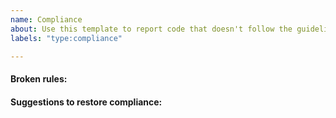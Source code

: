 ```yaml
---
name: Compliance
about: Use this template to report code that doesn't follow the guidelines.
labels: "type:compliance"

---
```

<!-- PLEASE ENSURE YOU REVIEW THE CONTENT OF EACH ISSUE CAREFULLY, INCLUDING SUBSEQUENT COMMENTS BY YOURSELF OR OTHERS. -->
<!-- IN PARTICULAR PLEASE ENSURE THAT SENSITIVE OR INAPPROPRIATE INFORMATION IS NOT UPLOADED -->

#### Broken rules:
<!-- Add a brief description of what is incorrect or missing -->


#### Suggestions to restore compliance:
<!-- Any guidance or suggestion on how to bring the element back to compliance -->
